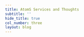 ```yaml
---
title: AtomS Services and Thoughts
subtitle: ''
hide_title: true
col_number: three
layout: blog
---
```

